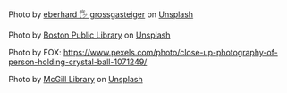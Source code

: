 Photo by <a href="https://unsplash.com/@eberhardgross?utm_content=creditCopyText&utm_medium=referral&utm_source=unsplash">eberhard 🖐 grossgasteiger</a> on <a href="https://unsplash.com/photos/comulus-clouds-J9NDmBVhN04?utm_content=creditCopyText&utm_medium=referral&utm_source=unsplash">Unsplash</a>

Photo by <a href="https://unsplash.com/@bostonpubliclibrary?utm_content=creditCopyText&utm_medium=referral&utm_source=unsplash">Boston Public Library</a> on <a href="https://unsplash.com/photos/brown-and-black-bird-on-green-plant-YoK5pBcSY8s?utm_content=creditCopyText&utm_medium=referral&utm_source=unsplash">Unsplash</a>

Photo by FOX: https://www.pexels.com/photo/close-up-photography-of-person-holding-crystal-ball-1071249/

Photo by <a href="https://unsplash.com/@mcgilllibrary?utm_content=creditCopyText&utm_medium=referral&utm_source=unsplash">McGill Library</a> on <a href="https://unsplash.com/photos/brown-eagle-on-tree-painting-3IRw5ADM8z4?utm_content=creditCopyText&utm_medium=referral&utm_source=unsplash">Unsplash</a>
  